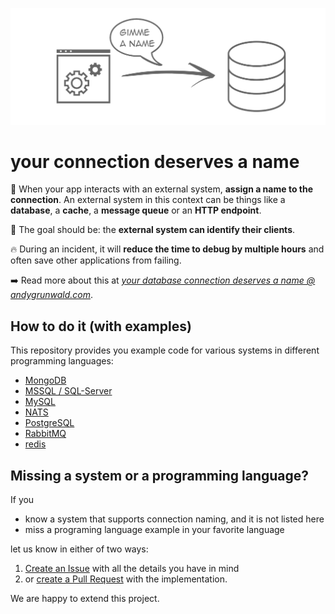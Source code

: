 ![Logo](images/assign-a-name-to-your-connection.png)

# your connection deserves a name

👀 When your app interacts with an external system, **assign a name to the connection**.
An external system in this context can be things like a **database**, a **cache**, a **message queue** or an **HTTP endpoint**.

🎯 The goal should be: the **external system can identify their clients**.

🔥 During an incident, it will **reduce the time to debug by multiple hours** and often save other applications from failing.

➡️ Read more about this at [_your database connection deserves a name @ andygrunwald.com_](https://andygrunwald.com/blog/your-database-connection-deserves-a-name/ "Article your database connection deserves a name at Andy Grunwalds blog").

## How to do it (with examples)

This repository provides you example code for various systems in different programming languages:

- [MongoDB](./mongodb/)
- [MSSQL / SQL-Server](./mssql/)
- [MySQL](./mysql/)
- [NATS](./nats/)
- [PostgreSQL](./postgresql/)
- [RabbitMQ](./rabbitmq/)
- [redis](./redis/)

## Missing a system or a programming language?

If you

* know a system that supports connection naming, and it is not listed here
* miss a programing language example in your favorite language

let us know in either of two ways:

1. [Create an Issue](https://github.com/andygrunwald/your-connection-deserves-a-name/issues/new) with all the details you have in mind
2. or [create a Pull Request](https://docs.github.com/en/desktop/contributing-and-collaborating-using-github-desktop/working-with-your-remote-repository-on-github-or-github-enterprise/creating-an-issue-or-pull-request#creating-a-pull-request) with the implementation.

We are happy to extend this project.